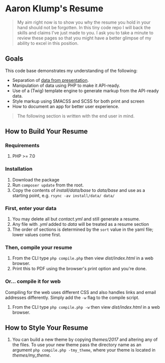 # Aaron Klump's Resume

> My aim right now is to show you why the resume you hold in your hand should not be forgotten.  In this tiny code repo I will back the skills and claims I've just made to you.  I ask you to take a minute to review these pages so that you might have a better glimpse of my ability to excel in this position.

## Goals

This code base demonstrates my understanding of the following:

- Separation of [data from presentation](install/data/base).
- Manipulation of data using PHP to make it API-ready.
- Use of a (Twig) template engine to generate markup from the API-ready data.
- Style markup using SMACSS and SCSS for both print and screen
- How to document an app for better user experience.

> The following section is written with the end user in mind.

## How to Build Your Resume

### Requirements

1. PHP >= 7.0

### Installation

1. Download the package
1. Run `composer update` from the root.
1. Copy the contents of _install/data/base_ to _data/base_ and use as a starting point, e.g. `rsync -av install/data/ data/`


### First, enter your data

1. You may delete all but _contact.yml_ and still generate a resume.
1. Any file with _.yml_ added to _data_ will be treated as a resume section
1. The order of sections is determined by the `sort` value in the yaml file; lower values come first.

### Then, compile your resume

1. From the CLI type `php compile.php` then view _dist/index.html_ in a web browser.
1. Print this to PDF using the browser's print option and you're done.

### Or... compile it for web

Compiling for the web uses different CSS and also handles links and email addresses differently.  Simply add the `-w` flag to the compile script.

1. From the CLI type `php compile.php -w` then view _dist/index.html_ in a web browser.

## How to Style Your Resume

1. You can build a new theme by copying _themes/2017_ and altering any of the files.  To use your new theme pass the directory name as an argument `php compile.php -tmy_theme`, where your theme is located in _themes/my_theme_.

